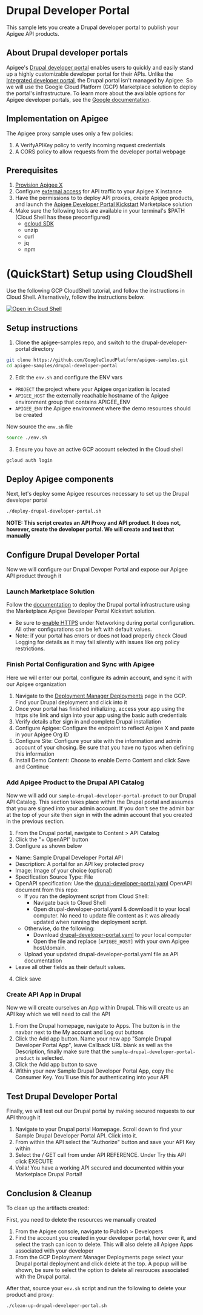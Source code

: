 # Drupal Developer Portal

This sample lets you create a Drupal developer portal to publish your Apigee API products.

## About Drupal developer portals

Apigee's [Drupal developer portal](https://cloud.google.com/apigee/docs/api-platform/publish/drupal/open-source-drupal) enables users to quickly and easily stand up a highly customizable developer portal for their APIs. Unlike the [Integrated developer portal](https://cloud.google.com/apigee/docs/api-platform/publish/portal/build-integrated-portal), the Drupal portal isn't managed by Apigee. So we will use the Google Cloud Platform (GCP) Marketplace solution to deploy the portal's infrastructure. To learn more about the available options for Apigee developer portals, see the [Google documentation](https://cloud.google.com/apigee/docs/api-platform/publish/intro-portals).

## Implementation on Apigee 

The Apigee proxy sample uses only a few policies:
1. A VerifyAPIKey policy to verify incoming request credentials
2. A CORS policy to allow requests from the developer portal webpage

## Prerequisites
1. [Provision Apigee X](https://cloud.google.com/apigee/docs/api-platform/get-started/provisioning-intro)
2. Configure [external access](https://cloud.google.com/apigee/docs/api-platform/get-started/configure-routing#external-access) for API traffic to your Apigee X instance
3. Have the permissions to to deploy API proxies, create Apigee products, and launch the [Apigee Developer Portal Kickstart](https://console.cloud.google.com/marketplace/product/bap-marketplace/apigee-drupal-devportal) Marketplace solution
4. Make sure the following tools are available in your terminal's $PATH (Cloud Shell has these preconfigured)
    * [gcloud SDK](https://cloud.google.com/sdk/docs/install)
    * unzip
    * curl
    * jq
    * npm

# (QuickStart) Setup using CloudShell

Use the following GCP CloudShell tutorial, and follow the instructions in Cloud Shell. Alternatively, follow the instructions below.

[![Open in Cloud Shell](https://gstatic.com/cloudssh/images/open-btn.png)](https://ssh.cloud.google.com/cloudshell/open?cloudshell_git_repo=https://github.com/GoogleCloudPlatform/apigee-samples&cloudshell_git_branch=main&cloudshell_workspace=.&cloudshell_tutorial=drupal-developer-portal/docs/cloudshell-tutorial.md)

## Setup instructions

1. Clone the apigee-samples repo, and switch to the drupal-developer-portal directory

```bash
git clone https://github.com/GoogleCloudPlatform/apigee-samples.git
cd apigee-samples/drupal-developer-portal
```

2. Edit the `env.sh` and configure the ENV vars

* `PROJECT` the project where your Apigee organization is located
* `APIGEE_HOST` the externally reachable hostname of the Apigee environment group that contains APIGEE_ENV
* `APIGEE_ENV` the Apigee environment where the demo resources should be created

Now source the `env.sh` file

```bash
source ./env.sh
```

3. Ensure you have an active GCP account selected in the Cloud shell

```sh
gcloud auth login
```

## Deploy Apigee components

Next, let's deploy some Apigee resources necessary to set up the Drupal developer portal

```bash
./deploy-drupal-developer-portal.sh
```

**NOTE: This script creates an API Proxy and API product. It does not, however, create the developer portal. We will create and test that manually**

## Configure Drupal Developer Portal

Now we will configure our Drupal Devoper Portal and expose our Apigee API product through it

### Launch Marketplace Solution

Follow the [documentation](https://cloud.google.com/apigee/docs/api-platform/publish/drupal/get-started-cloud-marketplace) to deploy the Drupal portal infrastructure using the Marketplace Apigee Developer Portal Kickstart solution. 
* Be sure to [enable HTTPS](https://cloud.google.com/apigee/docs/api-platform/publish/drupal/apigee-cloud-marketplace-customize#https) under Networking during portal configuration. All other configurations can be left with default values.
* Note: if your portal has errors or does not load properly check Cloud Logging for details as it may fail silently with issues like org policy restrictions.

### Finish Portal Configuration and Sync with Apigee

Here we will enter our portal, configure its admin account, and sync it with our Apigee organization

1. Navigate to the [Deployment Manager Deployments](https://console.cloud.google.com/dm/deployments) page in the GCP. Find your Drupal deployment and click into it
2. Once your portal has finished initializing, access your app using the https site link and sign into your app using the basic auth credentials
3. Verify details after sign in and complete Drupal installation
4. Configure Apigee: Configure the endpoint to reflect Apigee X and paste in your Apigee Org ID
5. Configure Site: Configure your site with the information and admin account of your chosing. Be sure that you have no typos when defining this information
6. Install Demo Content: Choose to enable Demo Content and click Save and Continue

### Add Apigee Product to the Drupal API Catalog

Now we will add our `sample-drupal-developer-portal-product` to our Drupal API Catalog. This section takes place within the Drupal portal and assumes that you are signed into your admin account. If you don't see the admin bar at the top of your site then sign in with the admin account that you created in the previous section.

1. From the Drupal portal, navigate to Content > API Catalog
2. Click the "+ OpenAPI" button
3. Configure as shown below
- Name: Sample Drupal Developer Portal API
- Description: A portal for an API key protected proxy
- Image: Image of your choice (optional)
- Specification Source Type: File
- OpenAPI specification: Use the [drupal-developer-portal.yaml](drupal-developer-portal.yaml) OpenAPI document from this repo:
    - If you ran the deployment script from Cloud Shell:
        - Navigate back to Cloud Shell
        - Open drupal-developer-portal.yaml & download it to your local computer. No need to update file content as it was already updated when running the deployment script.
    - Otherwise, do the following:
        - Download [drupal-developer-portal.yaml](drupal-developer-portal.yaml) to your local computer
        - Open the file and replace `[APIGEE_HOST]` with your own Apigee host/domain.
    - Upload your updated drupal-developer-portal.yaml file as API documentation
- Leave all other fields as their default values.
4. Click save

### Create API App in Drupal

Now we will create ourselves an App within Drupal. This will create us an API key which we will need to call the API

1. From the Drupal homepage, navigate to Apps. The button is in the navbar next to the My account and Log out buttons
2. Click the Add app button. Name your new app "Sample Drupal Developer Portal App", leave Callback URL blank as well as the Description, finally make sure that the `sample-drupal-developer-portal-product` is selected.
3. Click the Add app button to save
4. Within your new Sample Drupal Developer Portal App, copy the Consumer Key. You'll use this for authenticating into your API

## Test Drupal Developer Portal

Finally, we will test out our Drupal portal by making secured requests to our API through it

1. Navigate to your Drupal portal Homepage. Scroll down to find your Sample Drupal Developer Portal API. Click into it.
2. From within the API select the "Authorize" button and save your API Key within
3. Select the / GET call from under API REFERENCE. Under Try this API click EXECUTE
4. Voila! You have a working API secured and documented within your Marketplace Drupal Portal!

## Conclusion & Cleanup

To clean up the artifacts created:

First, you need to delete the resources we manually created

1. From the Apigee console, navigate to Publish > Developers
2. Find the account you created in your developer portal, hover over it, and select the trash can icon to delete. This will also delete all Apigee Apps associated with your developer
3. From the GCP Deployment Manager Deployments page select your Drupal portal deployment and click delete at the top. A popup will be shown, be sure to select the option to delete all resrouces associated with the Drupal portal.

After that, source your `env.sh` script and run the following to delete your product and proxy:

```bash
./clean-up-drupal-developer-portal.sh
```

